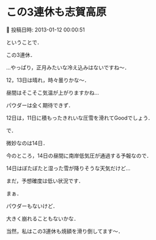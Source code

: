 # この3連休も志賀高原

📅 投稿日時: 2013-01-12 00:00:51

ということで．


この3連休．





…やっぱり，正月みたいな冷え込みはないですね～．


12，13日は晴れ，時々曇りかな～．


昼間はそこそこ気温が上がりますかね…


パウダーは全く期待できず．


12日は，11日に積もったきれいな圧雪を滑れてGoodでしょう．





で．


微妙なのは14日．


今のところ，14日の昼間に南岸低気圧が通過する予報なので．


14日はぼたぼたと湿った雪が降りそうな天気だけど…


まだ，予想確度は低い状況です．





まぁ．


パウダーもないけど．


大きく崩れることもないかな．





当然，私はこの3連休も焼額を滑り倒してます～．
